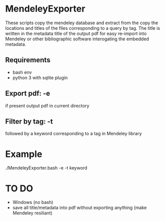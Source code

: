 # MendeleyExporter
These scripts copy the mendeley database and extract from the copy the locations and titles of the files corresponding to a query by tag. The title is written in the metadata title of the output pdf for easy re-import into Mendeley or other bibliographic software interogating the embedded metadata.

## Requirements
- bash env
- python 3 with sqlite plugin

## Export pdf: -e 

if present output pdf in current directory

## Filter by tag: -t

followed by a keyword corresponding to a tag in Mendeley library

# Example

./MendeleyExporter.bash -e -t keyword

# TO DO
- Windows (no bash)
- save all title/metadata into pdf without exporting anything (make Mendeley resiliant)
